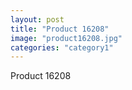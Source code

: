 ```yaml
---
layout: post
title: "Product 16208"
image: "product16208.jpg"
categories: "category1"
---
```

Product 16208
